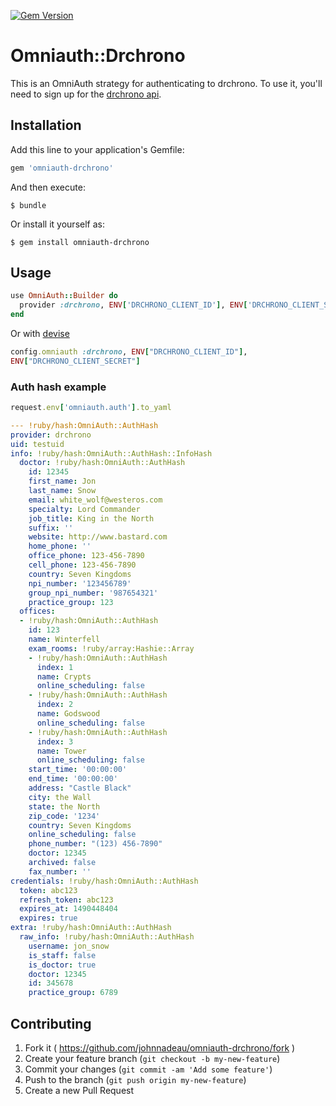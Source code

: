 [![Gem Version](https://badge.fury.io/rb/omniauth-drchrono.svg)](http://badge.fury.io/rb/omniauth-drchrono)

# Omniauth::Drchrono

This is an OmniAuth strategy for authenticating to drchrono. To use it, you'll need to sign up for the [drchrono api](https://www.drchrono.com/api/).

## Installation

Add this line to your application's Gemfile:

```ruby
gem 'omniauth-drchrono'
```

And then execute:

    $ bundle

Or install it yourself as:

    $ gem install omniauth-drchrono

## Usage

```ruby
use OmniAuth::Builder do
  provider :drchrono, ENV['DRCHRONO_CLIENT_ID'], ENV['DRCHRONO_CLIENT_SECRET']
end
```

Or with [devise](https://github.com/plataformatec/devise)

```ruby
config.omniauth :drchrono, ENV["DRCHRONO_CLIENT_ID"],
ENV["DRCHRONO_CLIENT_SECRET"]
```

### Auth hash example
```ruby
request.env['omniauth.auth'].to_yaml
```

```yaml
--- !ruby/hash:OmniAuth::AuthHash
provider: drchrono
uid: testuid
info: !ruby/hash:OmniAuth::AuthHash::InfoHash
  doctor: !ruby/hash:OmniAuth::AuthHash
    id: 12345
    first_name: Jon
    last_name: Snow
    email: white_wolf@westeros.com
    specialty: Lord Commander
    job_title: King in the North
    suffix: ''
    website: http://www.bastard.com
    home_phone: ''
    office_phone: 123-456-7890
    cell_phone: 123-456-7890
    country: Seven Kingdoms
    npi_number: '123456789'
    group_npi_number: '987654321'
    practice_group: 123
  offices:
  - !ruby/hash:OmniAuth::AuthHash
    id: 123
    name: Winterfell
    exam_rooms: !ruby/array:Hashie::Array
    - !ruby/hash:OmniAuth::AuthHash
      index: 1
      name: Crypts
      online_scheduling: false
    - !ruby/hash:OmniAuth::AuthHash
      index: 2
      name: Godswood
      online_scheduling: false
    - !ruby/hash:OmniAuth::AuthHash
      index: 3
      name: Tower
      online_scheduling: false
    start_time: '00:00:00'
    end_time: '00:00:00'
    address: "Castle Black"
    city: the Wall
    state: the North
    zip_code: '1234'
    country: Seven Kingdoms
    online_scheduling: false
    phone_number: "(123) 456-7890"
    doctor: 12345
    archived: false
    fax_number: ''
credentials: !ruby/hash:OmniAuth::AuthHash
  token: abc123
  refresh_token: abc123
  expires_at: 1490448404
  expires: true
extra: !ruby/hash:OmniAuth::AuthHash
  raw_info: !ruby/hash:OmniAuth::AuthHash
    username: jon_snow
    is_staff: false
    is_doctor: true
    doctor: 12345
    id: 345678
    practice_group: 6789
```

## Contributing

1. Fork it ( https://github.com/johnnadeau/omniauth-drchrono/fork )
2. Create your feature branch (`git checkout -b my-new-feature`)
3. Commit your changes (`git commit -am 'Add some feature'`)
4. Push to the branch (`git push origin my-new-feature`)
5. Create a new Pull Request
